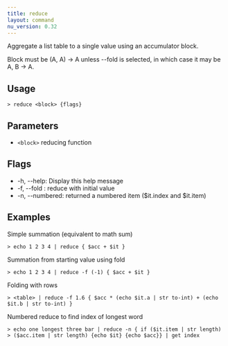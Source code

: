 ```yaml
---
title: reduce
layout: command
nu_version: 0.32
---
```

Aggregate a list table to a single value using an accumulator block.

Block must be (A, A) -> A unless --fold is selected, in which case it may be A, B -> A.

## Usage
```shell
> reduce <block> {flags} 
 ```

## Parameters
* `<block>` reducing function

## Flags
* -h, --help: Display this help message
* -f, --fold <any>: reduce with initial value
* -n, --numbered: returned a numbered item ($it.index and $it.item)

## Examples
  Simple summation (equivalent to math sum)
```shell
> echo 1 2 3 4 | reduce { $acc + $it }
 ```

  Summation from starting value using fold
```shell
> echo 1 2 3 4 | reduce -f (-1) { $acc + $it }
 ```

  Folding with rows
```shell
> <table> | reduce -f 1.6 { $acc * (echo $it.a | str to-int) + (echo $it.b | str to-int) }
 ```

  Numbered reduce to find index of longest word
```shell
> echo one longest three bar | reduce -n { if ($it.item | str length) > ($acc.item | str length) {echo $it} {echo $acc}} | get index
 ```

